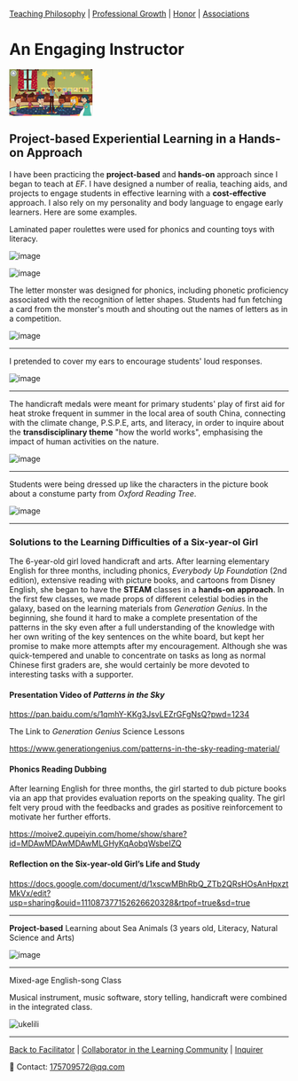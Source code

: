 [Teaching Philosophy](./philosophya.md) | [Professional Growth](./professional.md) | [Honor](./honors.md) | [Associations](./associations.md)

# An Engaging Instructor

<img src="engager s.gif" align="center"/>

## Project-based Experiential Learning in a Hands-on Approach

I have been practicing the **project-based** and **hands-on** approach since I began to teach at _EF_. I have designed a number of realia, teaching aids, and projects to engage students in effective learning with a **cost-effective** approach. I also rely on my personality and body language to engage early learners. Here are some examples.

Laminated paper roulettes were used for phonics and counting toys with literacy.

![image](https://user-images.githubusercontent.com/109213222/180602600-5ef1d5a8-7716-4e25-9d49-d26fc48985aa.png)

![image](https://user-images.githubusercontent.com/109213222/180602593-f66f6700-5d79-4433-a7e8-4db96426ddcc.png)

The letter monster was designed for phonics, including phonetic proficiency associated with the recognition of letter shapes. Students had fun fetching a card from the monster's mouth and shouting out the names of letters as in a competition.

![image](https://user-images.githubusercontent.com/109213222/180603083-ae0feb26-dfef-4779-aea6-7696da46bb96.png)

---

I pretended to cover my ears to encourage students' loud responses.

![image](https://user-images.githubusercontent.com/109213222/181795381-5bc236f6-2b71-46bf-a74e-88e7bc35331a.png)

---

The handicraft medals were meant for primary students' play of first aid for heat stroke frequent in summer in the local area of south China, connecting with the climate change, P.S.P.E, arts, and literacy, in order to inquire about the **transdisciplinary theme** "how the world works", emphasising the impact of human activities on the nature.

![image](https://user-images.githubusercontent.com/109213222/181795444-ee0e4356-4825-4339-b790-ed465bee0529.png)

---

Students were being dressed up like the characters in the picture book about a constume party from _Oxford Reading Tree_.

![image](https://user-images.githubusercontent.com/109213222/180603186-a731ac18-0a3d-4ba7-bb6d-3d2361222413.png)

---

### Solutions to the Learning Difficulties of a Six-year-ol Girl

The 6-year-old girl loved handicraft and arts. After learning elementary English for three months, including phonics, _Everybody Up Foundation_ (2nd edition), extensive reading with picture books, and cartoons from Disney English, she began to have the **STEAM** classes in a **hands-on approach**. In the first few classes, we made props of different celestial bodies in the galaxy, based on the learning materials from _Generation Genius_. In the beginning, she found it hard to make a complete presentation of the patterns in the sky even after a full understanding of the knowledge with her own writing of the key sentences on the white board, but kept her promise to make more attempts after my encouragement. Although she was quick-tempered and unable to concentrate on tasks as long as normal Chinese first graders are, she would certainly be more devoted to interesting tasks with a supporter.

#### Presentation Video of _Patterns in the Sky_

<https://pan.baidu.com/s/1qmhY-KKg3JsvLEZrGFgNsQ?pwd=1234>

The Link to _Generation Genius_ Science Lessons

<https://www.generationgenius.com/patterns-in-the-sky-reading-material/>

#### Phonics Reading Dubbing

After learning English for three months, the girl started to dub picture books via an app that provides evaluation reports on the speaking quality. The girl felt very proud with the feedbacks and grades as positive reinforcement to motivate her further efforts.

<https://moive2.qupeiyin.com/home/show/share?id=MDAwMDAwMDAwMLGHyKqAobqWsbeIZQ>

#### Reflection on the Six-year-old Girl’s Life and Study

<https://docs.google.com/document/d/1xscwMBhRbQ_ZTb2QRsHOsAnHpxztMkVx/edit?usp=sharing&ouid=111087377152626620328&rtpof=true&sd=true>

---

**Project-based** Learning about Sea Animals (3 years old, Literacy, Natural Science and Arts)

![image](https://user-images.githubusercontent.com/109213222/181795560-f8fd2425-cfeb-46a2-890f-d29819b0726d.png)

---

Mixed-age English-song Class

Musical instrument, music software, story telling, handicraft were combined in the integrated class. 

![ukelili](https://user-images.githubusercontent.com/109213222/184064836-c5e9a0f7-999f-4d24-8e1f-5562d63d3128.JPG)

---

 [Back to Facilitator](./teachingandlearning1.md) | [Collaborator in the Learning Community](./teachingandlearning3.md) | [Inquirer](./teachingandlearning4.md)

📧 Contact:
<175709572@qq.com>
